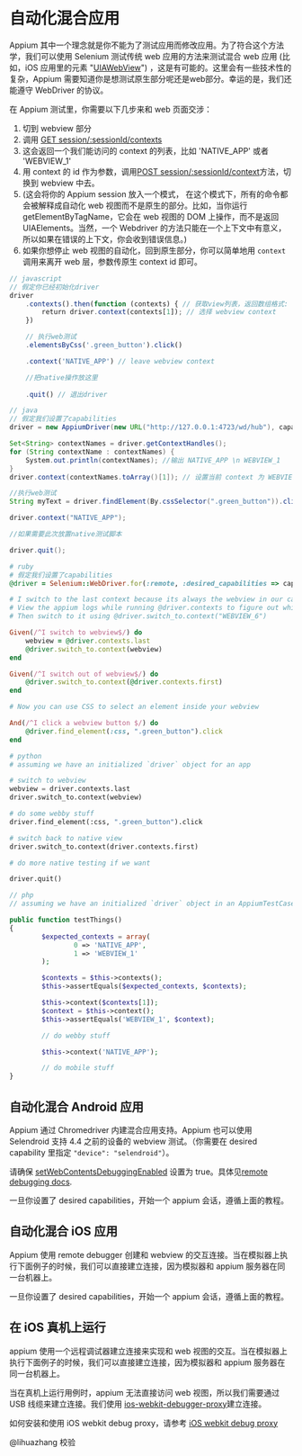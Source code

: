 # 自动化混合应用

Appium 其中一个理念就是你不能为了测试应用而修改应用。为了符合这个方法学，我们可以使用 Selenium 测试传统 web 应用的方法来测试混合 web 应用 (比如，iOS 应用里的元素 "[UIAWebView](https://developer.apple.com/library/ios/documentation/ToolsLanguages/Reference/UIAWebViewClassReference/)") ，这是有可能的。这里会有一些技术性的复杂，Appium 需要知道你是想测试原生部分呢还是web部分。幸运的是，我们还能遵守 WebDriver 的协议。

在 Appium 测试里，你需要以下几步来和 web 页面交涉：

1.  切到 webview 部分
1.  调用 [GET session/:sessionId/contexts](https://github.com/SeleniumHQ/mobile-spec/blob/master/spec-draft.md)
1.  这会返回一个我们能访问的 context 的列表，比如 'NATIVE_APP' 或者 'WEBVIEW_1'
1.  用 context 的 id 作为参数，调用[POST session/:sessionId/context](https://github.com/SeleniumHQ/mobile-spec/blob/master/spec-draft.md)方法，切换到 webview 中去。
1.  (这会将你的 Appium session 放入一个模式， 在这个模式下，所有的命令都会被解释成自动化 web 视图而不是原生的部分。比如，当你运行 getElementByTagName，它会在 web 视图的 DOM 上操作，而不是返回 UIAElements。当然，一个 Webdriver 的方法只能在一个上下文中有意义，所以如果在错误的上下文，你会收到错误信息。)
1.  如果你想停止 web 视图的自动化，回到原生部分，你可以简单地用 `context` 调用来离开 web 层，参数传原生 context id 即可。

```javascript
// javascript
// 假定你已经初始化driver
driver
    .contexts().then(function (contexts) { // 获取view列表，返回数组格式: ["NATIVE_APP","WEBVIEW_1"]
        return driver.context(contexts[1]); // 选择 webview context
    })

    // 执行web测试
    .elementsByCss('.green_button').click()

    .context('NATIVE_APP') // leave webview context

    //把native操作放这里
    
    .quit() // 退出driver
```

```java
// java
// 假定我们设置了capabilities
driver = new AppiumDriver(new URL("http://127.0.0.1:4723/wd/hub"), capabilities);

Set<String> contextNames = driver.getContextHandles();
for (String contextName : contextNames) {
    System.out.println(contextNames); //输出 NATIVE_APP \n WEBVIEW_1
}
driver.context(contextNames.toArray()[1]); // 设置当前 context 为 WEBVIEW_1

//执行web测试
String myText = driver.findElement(By.cssSelector(".green_button")).click();

driver.context("NATIVE_APP");

//如果需要此次放置native测试脚本

driver.quit();
```

```ruby
# ruby
# 假定我们设置了capabilities
@driver = Selenium::WebDriver.for(:remote, :desired_capabilities => capabilities, :url => SERVER_URL)

# I switch to the last context because its always the webview in our case, in other cases you may need to specify a context
# View the appium logs while running @driver.contexts to figure out which context is the one you want and find the associated ID
# Then switch to it using @driver.switch_to.context("WEBVIEW_6")

Given(/^I switch to webview$/) do
    webview = @driver.contexts.last
    @driver.switch_to.context(webview)
end

Given(/^I switch out of webview$/) do
    @driver.switch_to.context(@driver.contexts.first)
end

# Now you can use CSS to select an element inside your webview

And(/^I click a webview button $/) do
    @driver.find_element(:css, ".green_button").click
end
```

```python
# python
# assuming we have an initialized `driver` object for an app

# switch to webview
webview = driver.contexts.last
driver.switch_to.context(webview)

# do some webby stuff
driver.find_element(:css, ".green_button").click

# switch back to native view
driver.switch_to.context(driver.contexts.first)

# do more native testing if we want

driver.quit()
```

```php
// php
// assuming we have an initialized `driver` object in an AppiumTestCase

public function testThings()
{
        $expected_contexts = array(
                0 => 'NATIVE_APP',
                1 => 'WEBVIEW_1'
        );

        $contexts = $this->contexts();
        $this->assertEquals($expected_contexts, $contexts);

        $this->context($contexts[1]);
        $context = $this->context();
        $this->assertEquals('WEBVIEW_1', $context);

        // do webby stuff

        $this->context('NATIVE_APP');

        // do mobile stuff
}
```
## 自动化混合 Android 应用

Appium 通过 Chromedriver 内建混合应用支持。Appium 也可以使用 Selendroid 支持 4.4 之前的设备的 webview 测试。（你需要在 desired capability 里指定 `"device": "selendroid"`）。

请确保
[setWebContentsDebuggingEnabled](http://developer.android.com/reference/android/webkit/WebView.html#setWebContentsDebuggingEnabled(boolean)) 设置为 true。具体见[remote debugging docs](https://developer.chrome.com/devtools/docs/remote-debugging#configure-webview).

一旦你设置了 desired capabilities，开始一个 appium 会话，遵循上面的教程。

## 自动化混合 iOS 应用

Appium 使用 remote debugger 创建和 webview 的交互连接。当在模拟器上执行下面例子的时候，我们可以直接建立连接，因为模拟器和 appium 服务器在同一台机器上。

一旦你设置了 desired capabilities，开始一个 appium 会话，遵循上面的教程。

## 在 iOS 真机上运行
appium 使用一个远程调试器建立连接来实现和 web 视图的交互。当在模拟器上执行下面例子的时候，我们可以直接建立连接，因为模拟器和 appium 服务器在同一台机器上。

当在真机上运行用例时，appium 无法直接访问 web 视图，所以我们需要通过 USB 线缆来建立连接。我们使用 [ios-webkit-debugger-proxy](https://github.com/google/ios-webkit-debug-proxy)建立连接。

如何安装和使用 iOS webkit debug proxy，请参考 [iOS webkit debug proxy](/docs/en/advanced-concepts/ios-webkit-debug-proxy.md) 

@lihuazhang 校验